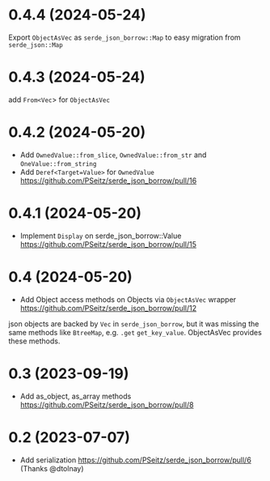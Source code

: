 0.4.4 (2024-05-24)
==================
Export `ObjectAsVec` as `serde_json_borrow::Map` to easy migration from `serde_json::Map`

0.4.3 (2024-05-24)
==================
add `From<Vec`> for `ObjectAsVec`

0.4.2 (2024-05-20)
==================
* Add `OwnedValue::from_slice`, `OwnedValue::from_str` and `OneValue::from_string`
* Add `Deref<Target=Value>` for `OwnedValue` https://github.com/PSeitz/serde_json_borrow/pull/16

0.4.1 (2024-05-20)
==================
* Implement `Display` on serde_json_borrow::Value https://github.com/PSeitz/serde_json_borrow/pull/15

0.4 (2024-05-20)
==================
* Add Object access methods on Objects via `ObjectAsVec` wrapper https://github.com/PSeitz/serde_json_borrow/pull/12

json objects are backed by `Vec` in `serde_json_borrow`, but it was missing the same methods like `BtreeMap`, e.g. `.get` `get_key_value`.
ObjectAsVec provides these methods.

0.3 (2023-09-19)
==================
* Add as_object, as_array methods https://github.com/PSeitz/serde_json_borrow/pull/8

0.2 (2023-07-07)
==================
* Add serialization https://github.com/PSeitz/serde_json_borrow/pull/6 (Thanks @dtolnay) 
